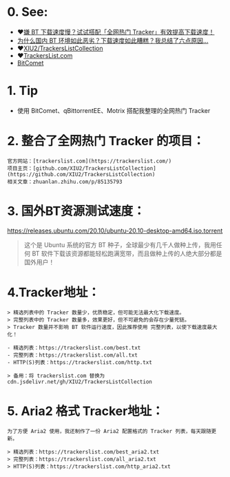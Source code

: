 # 0. See:
- ❤️[嫌 BT 下载速度慢？试试搭配「全网热门 Tracker」有效提高下载速度！](https://zhuanlan.zhihu.com/p/85135793)
- [为什么国内 BT 环境如此恶劣？下载速度如此糟糕？我总结了六点原因...](https://zhuanlan.zhihu.com/p/87193566)
- ❤️[XIU2/TrackersListCollection ](https://github.com/XIU2/TrackersListCollection)
- ❤️[TrackersList.com](https://trackerslist.com/)
- [BitComet](https://www.bitcomet.com)


# 1. Tip
- 使用 BitComet、qBittorrentEE、Motrix 搭配我整理的全网热门 Tracker

# 2. 整合了全网热门 Tracker 的项目：
    官方网站：[trackerslist.com](https://trackerslist.com/)
    项目主页：[github.com/XIU2/TrackersListCollection](https://github.com/XIU2/TrackersListCollection)
    相关文章：zhuanlan.zhihu.com/p/85135793
   
# 3. 国外BT资源测试速度：
  https://releases.ubuntu.com/20.10/ubuntu-20.10-desktop-amd64.iso.torrent
 > 这个是 Ubuntu 系统的官方 BT 种子，全球最少有几千人做种上传，我用任何 BT 软件下载该资源都能轻松跑满宽带，而且做种上传的人绝大部分都是国外用户！

# 4.Tracker地址：

    > 精选列表中的 Tracker 数量少，优质稳定，但可能无法最大化下载速度。
    > 完整列表中的 Tracker 数量多，效果更好，但不可避免的会存在少量死链。
    > Tracker 数量并不影响 BT 软件运行速度，因此推荐使用 完整列表，以使下载速度最大化！

    - 精选列表：https://trackerslist.com/best.txt
    - 完整列表：https://trackerslist.com/all.txt
    - HTTP(S)列表：https://trackerslist.com/http.txt 

    > 备用：将 trackerslist.com 替换为 cdn.jsdelivr.net/gh/XIU2/TrackersListCollection 
    
 # 5. Aria2 格式 Tracker地址：

    为了方便 Aria2 使用，我还制作了一份 Aria2 配置格式的 Tracker 列表，每天跟随更新。

    > 精选列表：https://trackerslist.com/best_aria2.txt
    > 完整列表：https://trackerslist.com/all_aria2.txt
    > HTTP(S)列表：https://trackerslist.com/http_aria2.txt
    
    
